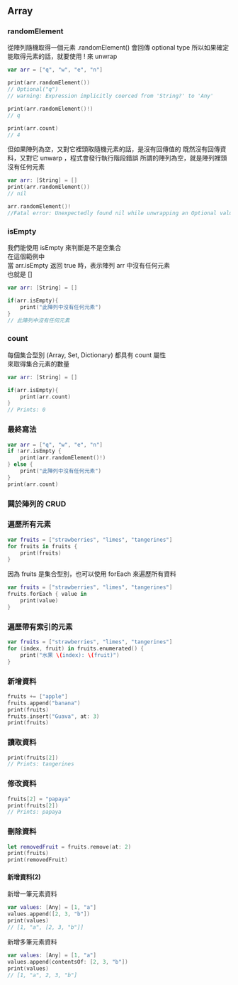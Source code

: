 #

## Array

### randomElement

從陣列隨機取得一個元素
.randomElement() 會回傳 optional type
所以如果確定能取得元素的話，就要使用 ! 來 unwrap

```swift
var arr = ["q", "w", "e", "n"]

print(arr.randomElement())
// Optional("q")
// warning: Expression implicitly coerced from 'String?' to 'Any'

print(arr.randomElement()!)
// q

print(arr.count)
// 4
```

但如果陣列為空，又對它裡頭取隨機元素的話，是沒有回傳值的
既然沒有回傳資料，又對它 unwarp ，程式會發行執行階段錯誤
所謂的陣列為空，就是陣列裡頭沒有任何元素  

```swift
var arr: [String] = []
print(arr.randomElement())
// nil

arr.randomElement()!
//Fatal error: Unexpectedly found nil while unwrapping an Optional value 
```

### isEmpty

我們能使用 isEmpty 來判斷是不是空集合  
在這個範例中  
當 arr.isEmpty 返回 true 時，表示陣列 arr 中沒有任何元素  
也就是 []  

```swift
var arr: [String] = []

if(arr.isEmpty){
    print("此陣列中沒有任何元素")
}
// 此陣列中沒有任何元素
```

### count

每個集合型別 (Array, Set, Dictionary) 都具有 count 屬性  
來取得集合元素的數量

```swift
var arr: [String] = []

if(arr.isEmpty){
    print(arr.count)
}
// Prints: 0
```

### 最終寫法

```swift
var arr = ["q", "w", "e", "n"]
if !arr.isEmpty {
    print(arr.randomElement()!)
} else {
    print("此陣列中沒有任何元素")
}
print(arr.count)
```

### 闗於陣列的 CRUD

### 遍歷所有元素

```swift
var fruits = ["strawberries", "limes", "tangerines"]
for fruits in fruits {
    print(fruits)
}
```

因為 fruits 是集合型別，也可以使用 forEach 來遍歷所有資料

```swift
var fruits = ["strawberries", "limes", "tangerines"]
fruits.forEach { value in
    print(value)
}
```

### 遍歷帶有索引的元素

```swift
var fruits = ["strawberries", "limes", "tangerines"]
for (index, fruit) in fruits.enumerated() {
    print("水果 \(index): \(fruit)")
}
```

### 新增資料

```swift
fruits += ["apple"]
fruits.append("banana")
print(fruits)
fruits.insert("Guava", at: 3)
print(fruits)
```

### 讀取資料

```swift
print(fruits[2])
// Prints: tangerines
```

### 修改資料

```swift
fruits[2] = "papaya"
print(fruits[2])
// Prints: papaya
```

### 刪除資料

```swift
let removedFruit = fruits.remove(at: 2)
print(fruits) 
print(removedFruit) 
```

#### 新增資料(2)

新增一筆元素資料

```swift
var values: [Any] = [1, "a"]
values.append([2, 3, "b"])
print(values)
// [1, "a", [2, 3, "b"]]
```

新增多筆元素資料

```swift
var values: [Any] = [1, "a"]
values.append(contentsOf: [2, 3, "b"])
print(values)
// [1, "a", 2, 3, "b"]
```
